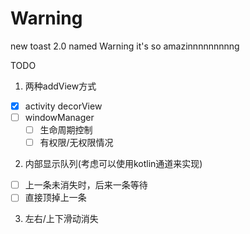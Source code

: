 # Warning
new toast 2.0 named Warning it's so amazinnnnnnnnng

TODO

1. 两种addView方式
  - [x] activity decorView
  - [ ] windowManager 
    - [ ] 生命周期控制
    - [ ] 有权限/无权限情况
2. 内部显示队列(考虑可以使用kotlin通道来实现)
  - [ ] 上一条未消失时，后来一条等待
  - [ ] 直接顶掉上一条
3. 左右/上下滑动消失

